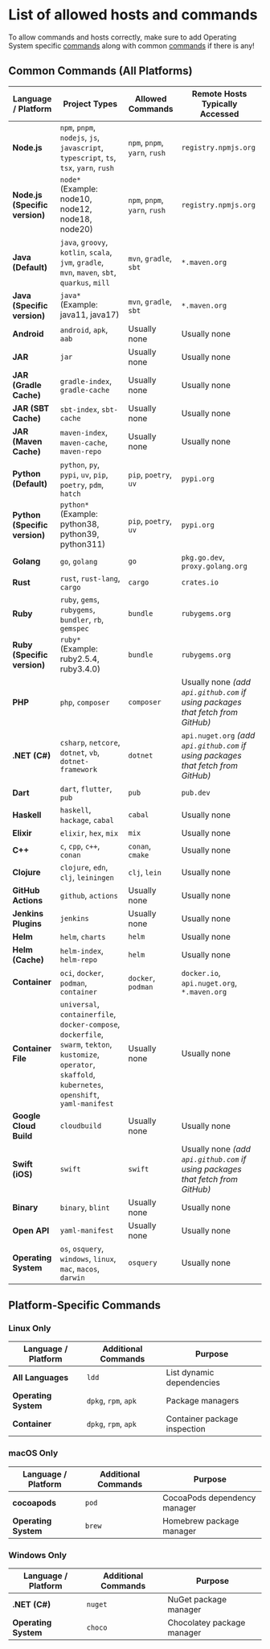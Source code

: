 # List of allowed hosts and commands

To allow commands and hosts correctly, make sure to add Operating System specific [commands](#platform-specific-commands) along with common [commands](#common-commands-all-platforms) if there is any!

## Common Commands (All Platforms)

| Language / Platform | Project Types | Allowed Commands | Remote Hosts Typically Accessed |
| ------------------------------------- | ------------------------------------------------------------------------------ | ---------------- | ----------------------------------------------- |
| **Node.js** | `npm`, `pnpm`, `nodejs`, `js`, `javascript`, `typescript`, `ts`, `tsx`, `yarn`, `rush` | `npm`, `pnpm`, `yarn`, `rush` | `registry.npmjs.org` |
| **Node.js (Specific version)** | `node*` (Example: node10, node12, node18, node20) | `npm`, `pnpm`, `yarn`, `rush` | `registry.npmjs.org` |
| **Java (Default)** | `java`, `groovy`, `kotlin`, `scala`, `jvm`, `gradle`, `mvn`, `maven`, `sbt`, `quarkus`, `mill` | `mvn`, `gradle`, `sbt` | `*.maven.org` |
| **Java (Specific version)** | `java*` (Example: java11, java17) | `mvn`, `gradle`, `sbt` | `*.maven.org` |
| **Android** | `android`, `apk`, `aab` | Usually none | Usually none |
| **JAR** | `jar` | Usually none | Usually none |
| **JAR (Gradle Cache)** | `gradle-index`, `gradle-cache` | Usually none | Usually none |
| **JAR (SBT Cache)** | `sbt-index`, `sbt-cache` | Usually none | Usually none |
| **JAR (Maven Cache)** | `maven-index`, `maven-cache`, `maven-repo` | Usually none | Usually none |
| **Python (Default)** | `python`, `py`, `pypi`, `uv`, `pip`, `poetry`, `pdm`, `hatch` | `pip`, `poetry`, `uv` | `pypi.org` |
| **Python (Specific version)** | `python*` (Example: python38, python39, python311) | `pip`, `poetry`, `uv` | `pypi.org` |
| **Golang** | `go`, `golang` | `go` | `pkg.go.dev`, `proxy.golang.org` |
| **Rust** | `rust`, `rust-lang`, `cargo` | `cargo` | `crates.io` |
| **Ruby** | `ruby`, `gems`, `rubygems`, `bundler`, `rb`, `gemspec` | `bundle` | `rubygems.org` |
| **Ruby (Specific version)** | `ruby*` (Example: ruby2.5.4, ruby3.4.0) | `bundle` | `rubygems.org` |
| **PHP** | `php`, `composer` | `composer` | Usually none *(add `api.github.com` if using packages that fetch from GitHub)* |
| **.NET (C#)** | `csharp`, `netcore`, `dotnet`, `vb`, `dotnet-framework` | `dotnet` | `api.nuget.org` *(add `api.github.com` if using packages that fetch from GitHub)* |
| **Dart** | `dart`, `flutter`, `pub` | `pub` | `pub.dev` |
| **Haskell** | `haskell`, `hackage`, `cabal` | `cabal` | Usually none |
| **Elixir** | `elixir`, `hex`, `mix` | `mix` | Usually none |
| **C++** | `c`, `cpp`, `c++`, `conan` | `conan`, `cmake` | Usually none |
| **Clojure** | `clojure`, `edn`, `clj`, `leiningen` | `clj`, `lein` | Usually none |
| **GitHub Actions** | `github`, `actions` | Usually none | Usually none |
| **Jenkins Plugins** | `jenkins` | Usually none | Usually none |
| **Helm** | `helm`, `charts` | `helm` | Usually none |
| **Helm (Cache)** | `helm-index`, `helm-repo` | `helm` | Usually none |
| **Container** | `oci`, `docker`, `podman`, `container` | `docker`, `podman` | `docker.io`, `api.nuget.org`, `*.maven.org` |
| **Container File** | `universal`, `containerfile`, `docker-compose`, `dockerfile`, `swarm`, `tekton`, `kustomize`, `operator`, `skaffold`, `kubernetes`, `openshift`, `yaml-manifest` | Usually none | Usually none |
| **Google Cloud Build** | `cloudbuild` | Usually none | Usually none |
| **Swift (iOS)** | `swift` | `swift` | Usually none *(add `api.github.com` if using packages that fetch from GitHub)* |
| **Binary** | `binary`, `blint` | Usually none | Usually none |
| **Open API** | `yaml-manifest` | Usually none | Usually none |
| **Operating System** | `os`, `osquery`, `windows`, `linux`, `mac`, `macos`, `darwin` | `osquery` | Usually none |

## Platform-Specific Commands

### Linux Only

| Language / Platform | Additional Commands | Purpose |
| ------------------------------------- | ------------------- | ------- |
| **All Languages** | `ldd` | List dynamic dependencies |
| **Operating System** | `dpkg`, `rpm`, `apk` | Package managers |
| **Container** | `dpkg`, `rpm`, `apk` | Container package inspection |

### macOS Only

| Language / Platform | Additional Commands | Purpose |
| ------------------------------------- | ------------------- | ------- |
| **cocoapods** | `pod` | CocoaPods dependency manager |
| **Operating System** | `brew` | Homebrew package manager |

### Windows Only

| Language / Platform | Additional Commands | Purpose |
| ------------------------------------- | ------------------- | ------- |
| **.NET (C#)** | `nuget` | NuGet package manager |
| **Operating System** | `choco` | Chocolatey package manager |